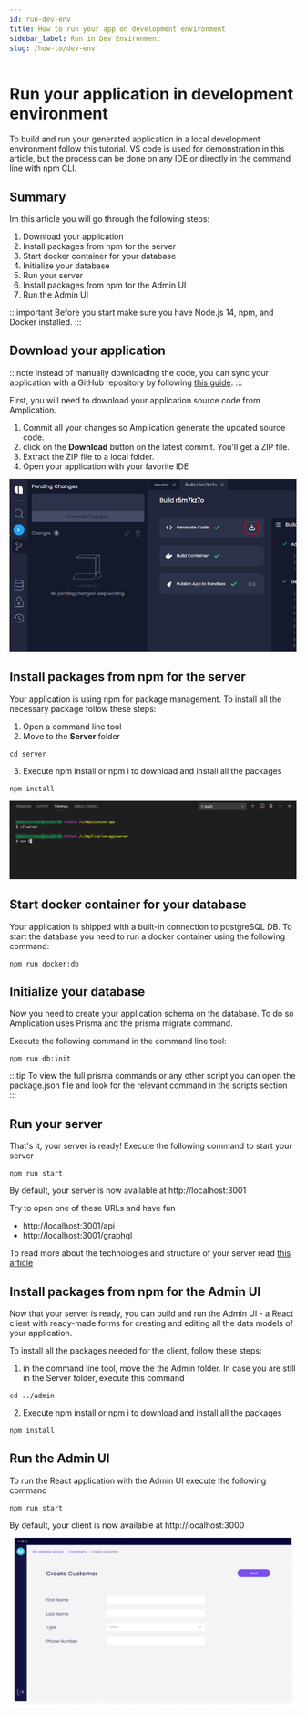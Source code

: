 ```yaml
---
id: run-dev-env
title: How to run your app on development environment
sidebar_label: Run in Dev Environment
slug: /how-to/dev-env
---
```


# Run your application in development environment

To build and run your generated application in a local development environment follow this tutorial.
VS code is used for demonstration in this article, but the process can be done on any IDE or directly in the command line with npm CLI.

## Summary

Im this article you will go through the following steps:

1. Download your application
2. Install packages from npm for the server
3. Start docker container for your database
4. Initialize your database
5. Run your server
6. Install packages from npm for the Admin UI
7. Run the Admin UI

:::important
Before you start make sure you have Node.js 14, npm, and Docker installed.
:::

## Download your application

:::note
Instead of manually downloading the code, you can sync your application with a GitHub repository by following [this guide](/docs/sync-with-github).
:::

First, you will need to download your application source code from Amplication.

1. Commit all your changes so Amplication generate the updated source code.
2. click on the **Download** button on the latest commit. You'll get a ZIP file.
3. Extract the ZIP file to a local folder.
4. Open your application with your favorite IDE

![](./assets/download-code.png)

## Install packages from npm for the server

Your application is using npm for package management. To install all the necessary package follow these steps:

1. Open a command line tool
2. Move to the **Server** folder

```
cd server
```

3. Execute npm install or npm i to download and install all the packages

```
npm install
```

![](./assets/npm-server-install.png)

## Start docker container for your database

Your application is shipped with a built-in connection to postgreSQL DB. To start the database you need to run a docker container using the following command:

```
npm run docker:db
```

## Initialize your database

Now you need to create your application schema on the database. To do so Amplication uses Prisma and the prisma migrate command.

Execute the following command in the command line tool:

```
npm run db:init
```

:::tip
To view the full prisma commands or any other script you can open the package.json file and look for the relevant command in the scripts section  
:::

## Run your server

That's it, your server is ready!
Execute the following command to start your server

```
npm run start
```

By default, your server is now available at http://localhost:3001

Try to open one of these URLs and have fun

- http://localhost:3001/api
- http://localhost:3001/graphql

To read more about the technologies and structure of your server read [this article](../getting-started)

## Install packages from npm for the Admin UI

Now that your server is ready, you can build and run the Admin UI - a React client with ready-made forms for creating and editing all the data models of your application.

To install all the packages needed for the client, follow these steps:

1. in the command line tool, move the the Admin folder. In case you are still in the Server folder, execute this command

```
cd ../admin
```

2. Execute npm install or npm i to download and install all the packages

```
npm install
```

## Run the Admin UI

To run the React application with the Admin UI execute the following command

```
npm run start
```

By default, your client is now available at http://localhost:3000

![](../getting-started/assets/generated-app/admin-ui.png)
